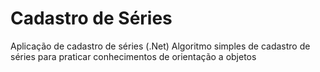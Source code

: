 # Cadastro de Séries
Aplicação de cadastro de séries (.Net)
Algoritmo simples de cadastro de séries para praticar conhecimentos de orientação a objetos
